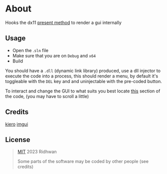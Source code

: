 # About
Hooks the dx11 [present method](https://learn.microsoft.com/en-us/windows/win32/api/dxgi/nf-dxgi-idxgiswapchain-present) to render a gui internally


## Usage
- Open the .`sln` file
- Make sure that you are on `Debug` and `x64`
- Build


You should have a `.dll` (dynamic link library) produced, use a dll injector to execute the code into a process, this should render a menu, by default it's toggleable with the `DEL` key and and uninjectable with the pre-coded button.

To interact and change the GUI to what suits you best locate [this](https://github.com/ridhwan2/dx11-hook/blob/main/main.cpp#L81) section of the code, (you may have to scroll a little)




## Credits
[kiero](https://github.com/Rebzzel/kiero)
[imgui](https://github.com/ocornut/imgui)

## License

> [MIT](https://opensource.org/license/mit/) 2023 Ridhwan
> 
> Some parts of the software may be coded by other people (see credits)
